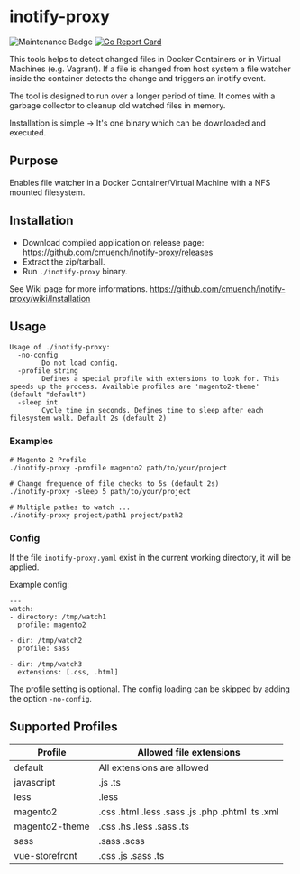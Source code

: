 # inotify-proxy

![Maintenance Badge](https://img.shields.io/maintenance/yes/2021.svg)
[![Go Report Card](https://goreportcard.com/badge/github.com/cmuench/inotify-proxy)](https://goreportcard.com/report/github.com/cmuench/inotify-proxy)

This tools helps to detect changed files in Docker Containers or in Virtual Machines (e.g. Vagrant).
If a file is changed from host system a file watcher inside the container detects the change
and triggers an inotify event.

The tool is designed to run over a longer period of time. It comes with a garbage collector to cleanup old watched files in memory.

Installation is simple -> It's one binary which can be downloaded and executed.

## Purpose

Enables file watcher in a Docker Container/Virtual Machine with a NFS mounted filesystem.

## Installation

- Download compiled application on release page: https://github.com/cmuench/inotify-proxy/releases
- Extract the zip/tarball.
- Run `./inotify-proxy` binary.

See Wiki page for more informations.
https://github.com/cmuench/inotify-proxy/wiki/Installation

## Usage

    Usage of ./inotify-proxy:
      -no-config
            Do not load config.
      -profile string
            Defines a special profile with extensions to look for. This speeds up the process. Available profiles are 'magento2-theme' (default "default")
      -sleep int
            Cycle time in seconds. Defines time to sleep after each filesystem walk. Default 2s (default 2)

### Examples

    # Magento 2 Profile
    ./inotify-proxy -profile magento2 path/to/your/project
    
    # Change frequence of file checks to 5s (default 2s)
    ./inotify-proxy -sleep 5 path/to/your/project
    
    # Multiple pathes to watch ...
    ./inotify-proxy project/path1 project/path2 

### Config

If the file `inotify-proxy.yaml` exist in the current working directory, it will be applied.

Example config:

    ---
    watch:
    - directory: /tmp/watch1
      profile: magento2

    - dir: /tmp/watch2
      profile: sass

    - dir: /tmp/watch3
      extensions: [.css, .html]

The profile setting is optional.
The config loading can be skipped by adding the option `-no-config`.    

## Supported Profiles

| Profile        | Allowed file extensions                         |
|----------------|-------------------------------------------------|
| default        | All extensions are allowed                      |
| javascript     | .js .ts                                         |
| less           | .less                                           |
| magento2       | .css .html .less .sass .js .php .phtml .ts .xml |
| magento2-theme | .css .hs .less .sass .ts                        |
| sass           | .sass .scss                                     |
| vue-storefront | .css .js .sass .ts                              |
